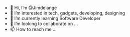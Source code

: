 - 👋 Hi, I’m @Jimdelange
- 👀 I’m interested in tech, gadgets, developing, designing
- 🌱 I’m currently learning Software Developer
- 💞️ I’m looking to collaborate on ...
- 📫 How to reach me ...

<!---
Jimdelange/Jimdelange is a ✨ special ✨ repository because its `README.md` (this file) appears on your GitHub profile.
You can click the Preview link to take a look at your changes.
--->
